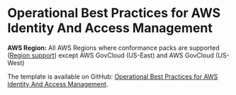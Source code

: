 # Operational Best Practices for AWS Identity And Access Management<a name="operational-best-practices-for-aws-identity-and-access-management"></a>

**AWS Region:** All AWS Regions where conformance packs are supported \([Region support](https://docs.aws.amazon.com/config/latest/developerguide/conformance-packs.html#conformance-packs-regions)\) except AWS GovCloud \(US\-East\) and AWS GovCloud \(US\-West\)

The template is available on GitHub: [Operational Best Practices for AWS Identity And Access Management](https://github.com/awslabs/aws-config-rules/blob/master/aws-config-conformance-packs/Operational-Best-Practices-for-AWS-Identity-and-Access-Management.yaml)\.